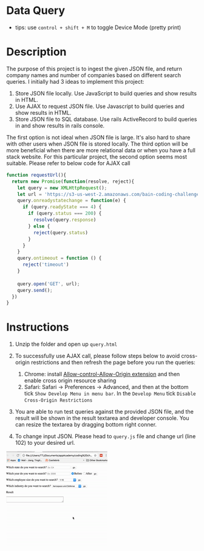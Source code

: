 # Data Query
* tips: use `control + shift + M` to toggle Device Mode (pretty print)

# Description
The purpose of this project is to ingest the given JSON file, and return company names and number of companies based on different search queries. I initially had 3 ideas to implement this project:
1. Store JSON file locally. Use JavaScript to build queries and show results in HTML.
1. Use AJAX to request JSON file. Use Javascript to build queries and show results in HTML.
1. Store JSON file to SQL database. Use rails ActiveRecord to build queries in and show results in rails console.

The first option is not ideal when JSON file is large. It's also hard to share with other users when JSON file is stored locally. The third option will be more beneficial  when there are more relational data or when you have a full stack website. For this particular project, the second option seems most suitable. Please refer to below code for AJAX call

``` JavaScript
function requestUrl(){
  return new Promise(function(resolve, reject){
    let query = new XMLHttpRequest();
    let url = 'https://s3-us-west-2.amazonaws.com/bain-coding-challenge/data.json'
    query.onreadystatechange = function(e) {
      if (query.readyState === 4) {
        if (query.status === 200) {
          resolve(query.response)
        } else {
          reject(query.status)
        }
      }
    }
    query.ontimeout = function () {
      reject('timeout')
    }

    query.open('GET', url);
    query.send();
  })
}
```

# Instructions
1. Unzip the folder and open up `query.html`
1. To successfully use AJAX call, please follow steps below to avoid cross-origin restrictions and then refresh the page before you run the queries:
    1. Chrome: install [Allow-control-Allow-Origin extension](https://chrome.google.com/webstore/detail/allow-control-allow-origi/nlfbmbojpeacfghkpbjhddihlkkiljbi?hl=en) and then enable cross origin resource sharing
    1. Safari: Safari -> Preferences -> Advanced, and then at the bottom tick `Show Develop Menu in menu bar`. In the `Develop Menu` tick `Disable Cross-Origin Restrictions`

1. You are able to run test queries against the provided JSON file, and the result will be shown in the result textarea and developer console. You can resize the textarea by dragging bottom right conner.
1. To change input JSON. Please head to `query.js` file and change url (line 102) to your desired url.


![instruction GIF](instruction.gif)
